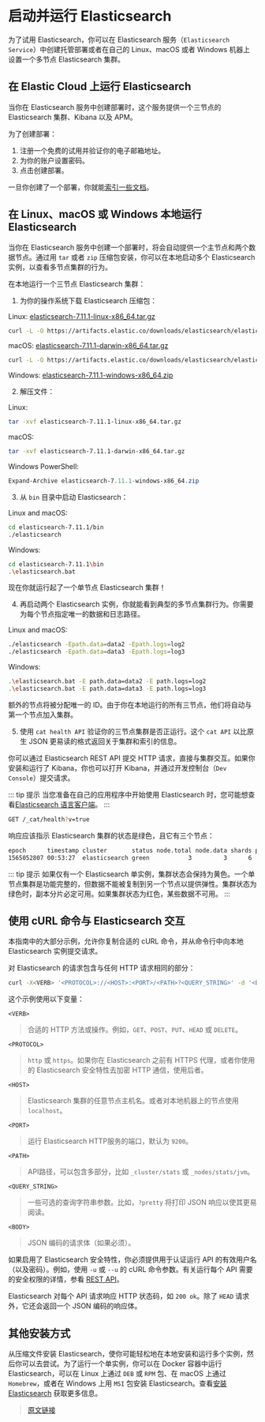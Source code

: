 # 启动并运行 Elasticsearch

为了试用 Elasticsearch，你可以在 Elasticsearch 服务（`Elasticsearch Service`）中创建托管部署或者在自己的 Linux、macOS 或者 Windows 机器上设置一个多节点 Elasticsearch 集群。

## 在 Elastic Cloud 上运行 Elasticsearch

当你在 Elasticsearch 服务中创建部署时，这个服务提供一个三节点的 Elasticsearch 集群、Kibana 以及 APM。

为了创建部署：

1. 注册一个免费的试用并验证你的电子邮箱地址。
2. 为你的账户设置密码。
3. 点击创建部署。

一旦你创建了一个部署，你就能[索引一些文档](/getting_started/index)。

## 在 Linux、macOS 或 Windows 本地运行 Elasticsearch

当你在 Elasticsearch 服务中创建一个部署时，将会自动提供一个主节点和两个数据节点。通过用 `tar` 或者 `zip` 压缩包安装，你可以在本地启动多个 Elasticsearch 实例，以查看多节点集群的行为。

在本地运行一个三节点 Elasticsearch 集群：

1. 为你的操作系统下载 Elasticsearch 压缩包：

Linux: [elasticsearch-7.11.1-linux-x86_64.tar.gz](https://artifacts.elastic.co/downloads/elasticsearch/elasticsearch-7.11.1-linux-x86_64.tar.gz)

```bash
curl -L -O https://artifacts.elastic.co/downloads/elasticsearch/elasticsearch-7.11.1-linux-x86_64.tar.gz
```

macOS: [elasticsearch-7.11.1-darwin-x86_64.tar.gz](https://artifacts.elastic.co/downloads/elasticsearch/elasticsearch-7.11.1-darwin-x86_64.tar.gz)

```bash
curl -L -O https://artifacts.elastic.co/downloads/elasticsearch/elasticsearch-7.11.1-darwin-x86_64.tar.gz
```

Windows: [elasticsearch-7.11.1-windows-x86_64.zip](https://artifacts.elastic.co/downloads/elasticsearch/elasticsearch-7.11.1-windows-x86_64.zip)

2. 解压文件：

Linux:

```bash
tar -xvf elasticsearch-7.11.1-linux-x86_64.tar.gz
```

macOS:

```bash
tar -xvf elasticsearch-7.11.1-darwin-x86_64.tar.gz
```

Windows PowerShell:

```powershell
Expand-Archive elasticsearch-7.11.1-windows-x86_64.zip
```

3. 从 `bin` 目录中启动 Elasticsearch：

Linux and macOS:

```bash
cd elasticsearch-7.11.1/bin
./elasticsearch
```

Windows:

```bash
cd elasticsearch-7.11.1\bin
.\elasticsearch.bat
```

现在你就运行起了一个单节点 Elasticsearch 集群！

4. 再启动两个 Elasticsearch 实例，你就能看到典型的多节点集群行为。你需要为每个节点指定唯一的数据和日志路径。

Linux and macOS:

```bash
./elasticsearch -Epath.data=data2 -Epath.logs=log2
./elasticsearch -Epath.data=data3 -Epath.logs=log3
```

Windows:

```bash
.\elasticsearch.bat -E path.data=data2 -E path.logs=log2
.\elasticsearch.bat -E path.data=data3 -E path.logs=log3
```

额外的节点将被分配唯一的 ID。由于你在本地运行的所有三节点，他们将自动与第一个节点加入集群。

5. 使用 `cat health API` 验证你的三节点集群是否正运行。这个 `cat API` 以比原生 JSON 更易读的格式返回关于集群和索引的信息。

你可以通过 Elasticsearch REST API 提交 HTTP 请求，直接与集群交互。如果你安装和运行了 Kibana，你也可以打开 Kibana，并通过开发控制台（`Dev Console`）提交请求。

::: tip 提示
当您准备在自己的应用程序中开始使用 Elasticsearch 时，您可能想查看[Elasticsearch 语言客户端](https://www.elastic.co/guide/en/elasticsearch/client/index.html)。
:::

```bash
GET /_cat/health?v=true
```

响应应该指示 Elasticsearch 集群的状态是绿色，且它有三个节点：

```bash
epoch      timestamp cluster       status node.total node.data shards pri relo init unassign pending_tasks max_task_wait_time active_shards_percent
1565052807 00:53:27  elasticsearch green           3         3      6   3    0    0        0             0                  -                100.0%
```

::: tip 提示
如果仅有一个 Elasticsearch 单实例，集群状态会保持为黄色。一个单节点集群是功能完整的，但数据不能被复制到另一个节点以提供弹性。集群状态为绿色时，副本分片必定可用。如果集群状态为红色，某些数据不可用。
:::

## 使用 cURL 命令与 Elasticsearch 交互

本指南中的大部分示例，允许你复制合适的 cURL 命令，并从命令行中向本地 Elasticsearch 实例提交请求。

对 Elasticsearch 的请求包含与任何 HTTP 请求相同的部分：

```bash
curl -X<VERB> '<PROTOCOL>://<HOST>:<PORT>/<PATH>?<QUERY_STRING>' -d '<BODY>'
```

这个示例使用以下变量：

`<VERB>`

> 合适的 HTTP 方法或操作。例如，`GET`、`POST`、`PUT`、`HEAD` 或 `DELETE`。

`<PROTOCOL>`

> `http` 或 `https`。如果你在 Elasticsearch 之前有 HTTPS 代理，或者你使用的 Elasticsearch 安全特性去加密 HTTP 通信，使用后者。

`<HOST>`

> Elasticsearch 集群的任意节点主机名。或者对本地机器上的节点使用 `localhost`。

`<PORT>`

> 运行 Elasticsearch HTTP服务的端口，默认为 `9200`。

`<PATH>`

> API路径，可以包含多部分，比如 `_cluster/stats` 或 `_nodes/stats/jvm`。

`<QUERY_STRING>`

> 一些可选的查询字符串参数。比如，`?pretty` 将打印 JSON 响应以使其更易阅读。

`<BODY>`

> JSON 编码的请求体（如果必须）。

如果启用了 Elasticsearch 安全特性，你必须提供用于认证运行 API 的有效用户名（以及密码）。例如，使用 `-u` 或 `--u` 的 cURL 命令参数。有关运行每个 API 需要的安全权限的详情，参看 [REST API](https://www.elastic.co/guide/en/elasticsearch/reference/current/rest-apis.html)。

Elasticsearch 对每个 API 请求响应 HTTP 状态码，如 `200 ok`。除了 `HEAD` 请求外，它还会返回一个 JSON 编码的响应体。

## 其他安装方式

从压缩文件安装 Elasticsearch，使你可能轻松地在本地安装和运行多个实例，然后你可以去尝试。为了运行一个单实例，你可以在 Docker 容器中运行 Elasticsearch，可以在 Linux 上通过 `DEB` 或 `RPM` 包、在 macOS 上通过 `Homebrew`，或者在 Windows 上用 `MSI` 包安装 Elasticsearch。查看[安装 Elasticsearch](https://www.elastic.co/guide/en/elasticsearch/reference/current/install-elasticsearch.html) 获取更多信息。

> [原文链接](https://www.elastic.co/guide/en/elasticsearch/reference/current/getting-started-install.html)